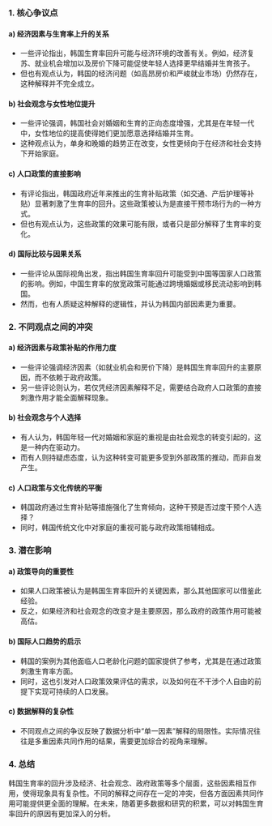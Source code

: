 ### 1. **核心争议点**

#### a) **经济因素与生育率上升的关系**
- 一些评论指出，韩国生育率回升可能与经济环境的改善有关。例如，经济复苏、就业机会增加以及房价下降可能促使年轻人选择更早结婚并生育孩子。
- 但也有观点认为，韩国的经济问题（如高昂房价和严峻就业市场）仍然存在，这种解释并不完全成立。

#### b) **社会观念与女性地位提升**
- 一些评论强调，韩国社会对婚姻和生育的正向态度增强，尤其是在年轻一代中，女性地位的提高使得她们更加愿意选择结婚并生育。
- 这种观点认为，单身和晚婚的趋势正在改变，女性更倾向于在经济和社会支持下开始家庭。

#### c) **人口政策的直接影响**
- 有评论指出，韩国政府近年来推出的生育补贴政策（如交通、产后护理等补贴）显著刺激了生育率的回升。这些政策被认为是直接干预市场行为的一种方式。
- 但也有观点认为，这些政策的效果可能有限，或者只是部分解释了生育率的变化。

#### d) **国际比较与因果关系**
- 一些评论从国际视角出发，指出韩国生育率回升可能受到中国等国家人口政策的影响。例如，中国生育率的放宽政策可能通过跨境婚姻或移民流动影响到韩国。
- 然而，也有人质疑这种解释的逻辑性，并认为韩国内部因素更为重要。

### 2. **不同观点之间的冲突**
#### a) **经济因素与政策补贴的作用力度**
- 一些评论强调经济因素（如就业机会和房价下降）是韩国生育率回升的主要原因，而不依赖于政府政策。
- 另一些评论则认为，若仅凭经济因素解释不足，需要结合政府人口政策的直接刺激作用才能全面解释现象。

#### b) **社会观念与个人选择**
- 有人认为，韩国年轻一代对婚姻和家庭的重视是由社会观念的转变引起的，这是一种内在驱动力。
- 而有人则持疑虑态度，认为这种转变可能更多受到外部政策的推动，而非自发产生。

#### c) **人口政策与文化传统的平衡**
- 韩国政府通过生育补贴等措施强化了生育倾向，这种干预是否过度干预个人选择？
- 同时，韩国传统文化中对家庭的重视可能与政府政策相辅相成。

### 3. **潜在影响**
#### a) **政策导向的重要性**
- 如果人口政策被认为是韩国生育率回升的关键因素，那么其他国家可以借鉴此经验。
- 反之，如果经济和社会观念的改变才是主要原因，那么政府的政策作用可能被高估。

#### b) **国际人口趋势的启示**
- 韩国的案例为其他面临人口老龄化问题的国家提供了参考，尤其是在通过政策刺激生育率方面。
- 同时，这也引发对人口政策效果评估的需求，以及如何在不干涉个人自由的前提下实现可持续的人口发展。

#### c) **数据解释的复杂性**
- 不同观点之间的争议反映了数据分析中“单一因素”解释的局限性。实际情况往往是多重因素共同作用的结果，需要更加综合的视角来理解。

### 4. **总结**
韩国生育率的回升涉及经济、社会观念、政府政策等多个层面，这些因素相互作用，使得现象具有复杂性。不同的解释之间存在一定的冲突，但各方面因素共同作用可能提供更全面的理解。在未来，随着更多数据和研究的积累，可以对韩国生育率回升的原因有更加深入的分析。